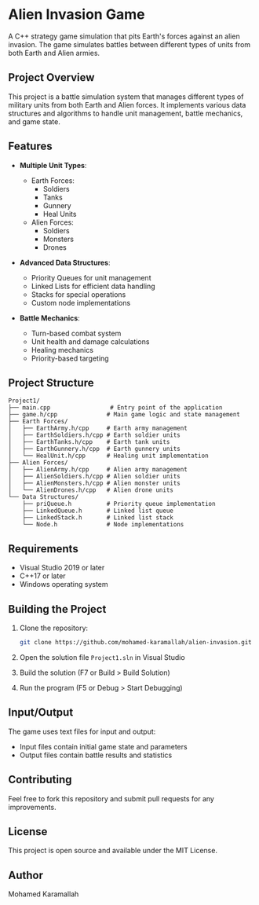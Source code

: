 # Alien Invasion Game

A C++ strategy game simulation that pits Earth's forces against an alien invasion. The game simulates battles between different types of units from both Earth and Alien armies.

## Project Overview

This project is a battle simulation system that manages different types of military units from both Earth and Alien forces. It implements various data structures and algorithms to handle unit management, battle mechanics, and game state.

## Features

- **Multiple Unit Types**:
  - Earth Forces:
    - Soldiers
    - Tanks
    - Gunnery
    - Heal Units
  - Alien Forces:
    - Soldiers
    - Monsters
    - Drones

- **Advanced Data Structures**:
  - Priority Queues for unit management
  - Linked Lists for efficient data handling
  - Stacks for special operations
  - Custom node implementations

- **Battle Mechanics**:
  - Turn-based combat system
  - Unit health and damage calculations
  - Healing mechanics
  - Priority-based targeting

## Project Structure

```
Project1/
├── main.cpp                 # Entry point of the application
├── game.h/cpp              # Main game logic and state management
├── Earth Forces/
│   ├── EarthArmy.h/cpp     # Earth army management
│   ├── EarthSoldiers.h/cpp # Earth soldier units
│   ├── EarthTanks.h/cpp    # Earth tank units
│   ├── EarthGunnery.h/cpp  # Earth gunnery units
│   └── HealUnit.h/cpp      # Healing unit implementation
├── Alien Forces/
│   ├── AlienArmy.h/cpp     # Alien army management
│   ├── AlienSoldiers.h/cpp # Alien soldier units
│   ├── AlienMonsters.h/cpp # Alien monster units
│   └── AlienDrones.h/cpp   # Alien drone units
└── Data Structures/
    ├── priQueue.h          # Priority queue implementation
    ├── LinkedQueue.h       # Linked list queue
    ├── LinkedStack.h       # Linked list stack
    └── Node.h              # Node implementations
```

## Requirements

- Visual Studio 2019 or later
- C++17 or later
- Windows operating system

## Building the Project

1. Clone the repository:
   ```bash
   git clone https://github.com/mohamed-karamallah/alien-invasion.git
   ```

2. Open the solution file `Project1.sln` in Visual Studio

3. Build the solution (F7 or Build > Build Solution)

4. Run the program (F5 or Debug > Start Debugging)

## Input/Output

The game uses text files for input and output:
- Input files contain initial game state and parameters
- Output files contain battle results and statistics

## Contributing

Feel free to fork this repository and submit pull requests for any improvements.

## License

This project is open source and available under the MIT License.

## Author

Mohamed Karamallah 